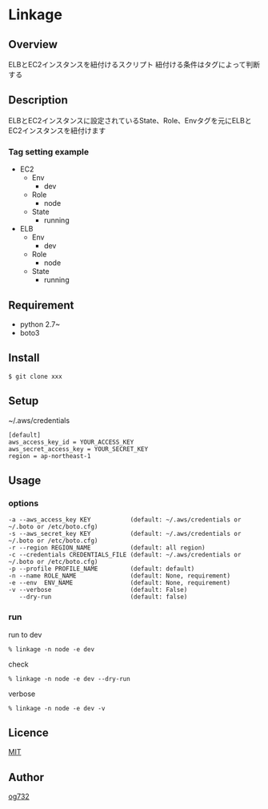 Linkage
====

## Overview
ELBとEC2インスタンスを紐付けるスクリプト
紐付ける条件はタグによって判断する

## Description
ELBとEC2インスタンスに設定されているState、Role、Envタグを元にELBとEC2インスタンスを紐付けます

### Tag setting example
- EC2
    - Env
        - dev
    - Role
        - node
    - State
        - running
- ELB
    - Env
        - dev
    - Role
        - node
    - State
        - running


## Requirement
- python 2.7~
- boto3

## Install
```
$ git clone xxx
```

## Setup

~/.aws/credentials

```
[default]
aws_access_key_id = YOUR_ACCESS_KEY
aws_secret_access_key = YOUR_SECRET_KEY
region = ap-northeast-1
```

## Usage
### options
```
-a --aws_access_key KEY           (default: ~/.aws/credentials or ~/.boto or /etc/boto.cfg)
-s --aws_secret_key KEY           (default: ~/.aws/credentials or ~/.boto or /etc/boto.cfg)
-r --region REGION_NAME           (default: all region)
-c --credentials CREDENTIALS_FILE (default: ~/.aws/credentials or ~/.boto or /etc/boto.cfg)
-p --profile PROFILE_NAME         (default: default)
-n --name ROLE_NAME               (default: None, requirement)
-e --env  ENV_NAME                (default: None, requirement)
-v --verbose                      (default: False)
   --dry-run                      (default: false)
```

### run
run to dev

```
% linkage -n node -e dev
```

check

```
% linkage -n node -e dev --dry-run
```

verbose

```
% linkage -n node -e dev -v
```

## Licence

[MIT](https://github.com/tcnksm/tool/blob/master/LICENCE)

## Author

[og732](https://github.com/om732)
